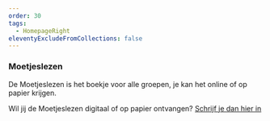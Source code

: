 ```yaml
---
order: 30
tags:
  - HomepageRight
eleventyExcludeFromCollections: false
---
```


### Moetjeslezen

De Moetjeslezen is het boekje voor alle groepen, je kan het online of op papier krijgen.

Wil jij de Moetjeslezen digitaal of op papier ontvangen? [Schrijf je dan hier in](/lidworden)